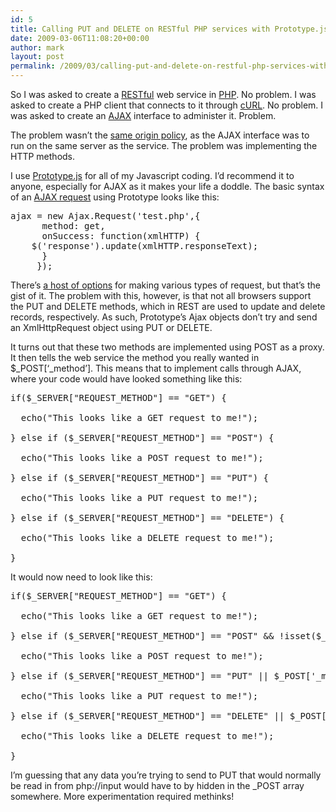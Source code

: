 ```yaml
---
id: 5
title: Calling PUT and DELETE on RESTful PHP services with Prototype.js
date: 2009-03-06T11:08:20+00:00
author: mark
layout: post
permalink: /2009/03/calling-put-and-delete-on-restful-php-services-with-prototype-js/
---
```

So I was asked to create a [RESTful](http://en.wikipedia.org/wiki/REST) web service in [PHP](http://php.net). No problem. I was asked to create a PHP client that connects to it through [cURL](http://uk.php.net/curl). No problem. I was asked to create an [AJAX](http://en.wikipedia.org/wiki/Ajax_(programming)) interface to administer it. Problem.

The problem wasn&#8217;t the [same origin policy](https://developer.mozilla.org/En/Same_origin_policy_for_JavaScript), as the AJAX interface was to run on the same server as the service. The problem was implementing the HTTP methods.
  
I use [Prototype.js](http://prototypejs.org) for all of my Javascript coding. I&#8217;d recommend it to anyone, especially for AJAX as it makes your life a doddle. The basic syntax of an [AJAX request](http://www.prototypejs.org/api/ajax) using Prototype looks like this:

<pre>ajax = new Ajax.Request('test.php',{
      method: get,
      onSuccess: function(xmlHTTP) {
	$('response').update(xmlHTTP.responseText);
      }
     });</pre>

There&#8217;s [a host of options](http://www.prototypejs.org/api/ajax/options) for making various types of request, but that&#8217;s the gist of it. The problem with this, however, is that not all browsers support the PUT and DELETE methods, which in REST are used to update and delete records, respectively. As such, Prototype&#8217;s Ajax objects don&#8217;t try and send an XmlHttpRequest object using PUT or DELETE.
  
It turns out that these two methods are implemented using POST as a proxy. It then tells the web service the method you really wanted in $\_POST[&#8216;\_method&#8217;]. This means that to implement calls through AJAX, where your code would have looked something like this:

<pre>if($_SERVER["REQUEST_METHOD"] == "GET") {

  echo("This looks like a GET request to me!");

} else if ($_SERVER["REQUEST_METHOD"] == "POST") {

  echo("This looks like a POST request to me!");

} else if ($_SERVER["REQUEST_METHOD"] == "PUT") {

  echo("This looks like a PUT request to me!");

} else if ($_SERVER["REQUEST_METHOD"] == "DELETE") {

  echo("This looks like a DELETE request to me!");

}</pre>

It would now need to look like this:

<pre>if($_SERVER["REQUEST_METHOD"] == "GET") { 

  echo("This looks like a GET request to me!");

} else if ($_SERVER["REQUEST_METHOD"] == "POST" && !isset($_POST['_method'])) {

  echo("This looks like a POST request to me!");

} else if ($_SERVER["REQUEST_METHOD"] == "PUT" || $_POST['_method'] == 'put') {

  echo("This looks like a PUT request to me!");

} else if ($_SERVER["REQUEST_METHOD"] == "DELETE" || $_POST['_method'] == 'delete') {

  echo("This looks like a DELETE request to me!");

}</pre>

I&#8217;m guessing that any data you&#8217;re trying to send to PUT that would normally be read in from php://input would have to by hidden in the _POST array somewhere. More experimentation required methinks!
